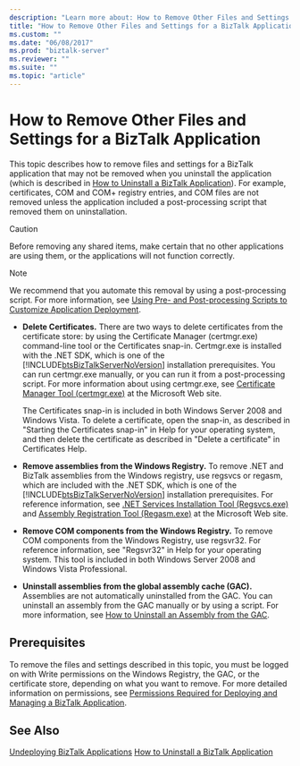```yaml
---
description: "Learn more about: How to Remove Other Files and Settings for a BizTalk Application"
title: "How to Remove Other Files and Settings for a BizTalk Application"
ms.custom: ""
ms.date: "06/08/2017"
ms.prod: "biztalk-server"
ms.reviewer: ""
ms.suite: ""
ms.topic: "article"
---
```

# How to Remove Other Files and Settings for a BizTalk Application
This topic describes how to remove files and settings for a BizTalk application that may not be removed when you uninstall the application (which is described in [How to Uninstall a BizTalk Application](../core/how-to-uninstall-a-biztalk-application.md)). For example, certificates, COM and COM+ registry entries, and COM files are not removed unless the application included a post-processing script that removed them on uninstallation.

> [!CAUTION]
>  Before removing any shared items, make certain that no other applications are using them, or the applications will not function correctly.

> [!NOTE]
>  We recommend that you automate this removal by using a post-processing script. For more information, see [Using Pre- and Post-processing Scripts to Customize Application Deployment](../core/using-pre-and-post-processing-scripts-to-customize-application-deployment.md).

- **Delete Certificates.** There are two ways to delete certificates from the certificate store: by using the Certificate Manager (certmgr.exe) command-line tool or the Certificates snap-in. Certmgr.exe is installed with the .NET SDK, which is one of the [!INCLUDE[btsBizTalkServerNoVersion](../includes/btsbiztalkservernoversion-md.md)] installation prerequisites. You can run certmgr.exe manually, or you can run it from a post-processing script. For more information about using certmgr.exe, see [Certificate Manager Tool (certmgr.exe)](/previous-versions/dotnet/netframework-1.1/e78byta0(v=vs.71)) at the Microsoft Web site.

   The Certificates snap-in is included in both Windows Server 2008 and Windows Vista. To delete a certificate, open the snap-in, as described in "Starting the Certificates snap-in" in Help for your operating system, and then delete the certificate as described in "Delete a certificate" in Certificates Help.

- **Remove assemblies from the Windows Registry.** To remove .NET and BizTalk assemblies from the Windows registry, use regsvcs or regasm, which are included with the .NET SDK, which is one of the [!INCLUDE[btsBizTalkServerNoVersion](../includes/btsbiztalkservernoversion-md.md)] installation prerequisites. For reference information, see [.NET Services Installation Tool (Regsvcs.exe)](/previous-versions/dotnet/netframework-1.1/04za0hca(v=vs.71)) and [Assembly Registration Tool (Regasm.exe)](/previous-versions/dotnet/netframework-1.1/tzat5yw6(v=vs.71)) at the Microsoft Web site.

- **Remove COM components from the Windows Registry.** To remove COM components from the Windows Registry, use regsvr32. For reference information, see "Regsvr32" in Help for your operating system. This tool is included in both Windows Server 2008 and Windows Vista Professional.

- **Uninstall assemblies from the global assembly cache (GAC).** Assemblies are not automatically uninstalled from the GAC. You can uninstall an assembly from the GAC manually or by using a script. For more information, see [How to Uninstall an Assembly from the GAC](/dotnet/framework/app-domains/how-to-remove-an-assembly-from-the-gac).

## Prerequisites
 To remove the files and settings described in this topic, you must be logged on with Write permissions on the Windows Registry, the GAC, or the certificate store, depending on what you want to remove. For more detailed information on permissions, see [Permissions Required for Deploying and Managing a BizTalk Application](../core/permissions-required-for-deploying-and-managing-a-biztalk-application.md).

## See Also
 [Undeploying BizTalk Applications](../core/undeploying-biztalk-applications.md)
 [How to Uninstall a BizTalk Application](../core/how-to-uninstall-a-biztalk-application.md)
